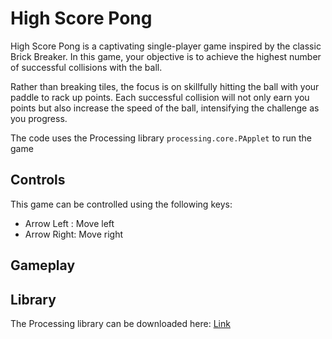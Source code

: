 # High Score Pong
High Score Pong is a captivating single-player game inspired by the classic Brick Breaker. 
In this game, your objective is to achieve the highest number of successful collisions with the ball.

Rather than breaking tiles, the focus is on skillfully hitting the ball with your paddle to rack up points. 
Each successful collision will not only earn you points but also increase the speed of the ball, intensifying the challenge as you progress.

The code uses the Processing library ```processing.core.PApplet``` to run the game

## Controls
This game can be controlled using the following keys:
- Arrow Left : Move left
- Arrow Right: Move right
  
## Gameplay

## Library
The Processing library can be downloaded here: 
<a href="https://jar-download.com/maven-repository-class-search.php?search_box=processing.core.PApplet" target="_blank">Link</a>
